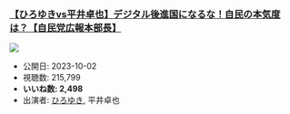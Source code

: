 ### [【ひろゆきvs平井卓也】デジタル後進国になるな！自民の本気度は？【自民党広報本部長】](https://www.youtube.com/watch?v=y2i1xkKmeVg)
[![](https://img.youtube.com/vi/y2i1xkKmeVg/sddefault.jpg)](https://www.youtube.com/watch?v=y2i1xkKmeVg)
-   公開日: 2023-10-02
-   視聴数: 215,799
-   **いいね数: 2,498**
-   出演者: [ひろゆき](/rehacq_fan/people/ひろゆき "wikilink"), 平井卓也
